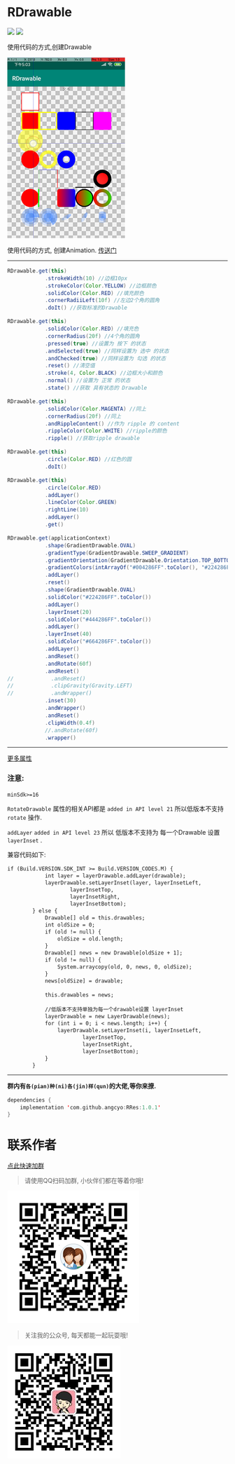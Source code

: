 # RDrawable

[![](https://img.shields.io/badge/androidx-yes-80B44D)](https://developer.android.google.cn/jetpack/androidx) [![](https://img.shields.io/badge/kotlin-yes-F48729)](https://www.kotlincn.net/docs/reference/android-overview.html)

使用代码的方式,创建Drawable

![](https://raw.githubusercontent.com/angcyo/RDrawable/master/art/png3.png)


使用代码的方式, 创建Animation. [传送门](https://github.com/angcyo/RDrawable/blob/master/README_ANIM.md)

---

```java
RDrawable.get(this)
            .strokeWidth(10) //边框10px
            .strokeColor(Color.YELLOW) //边框颜色
            .solidColor(Color.RED) //填充颜色
            .cornerRadiiLeft(10f) //左边2个角的圆角
            .doIt() //获取标准的Drawable
```

```java
RDrawable.get(this)
            .solidColor(Color.RED) //填充色
            .cornerRadius(20f) //4个角的圆角
            .pressed(true) //设置为 按下 的状态
            .andSelected(true) //同样设置为 选中 的状态
            .andChecked(true) //同样设置为 勾选 的状态
            .reset() //清空值
            .stroke(4, Color.BLACK) //边框大小和颜色
            .normal() //设置为 正常 的状态
            .state() //获取 具有状态的 Drawable
```

```java
RDrawable.get(this)
            .solidColor(Color.MAGENTA) //同上 
            .cornerRadius(20f) //同上
            .andRippleContent() //作为 ripple 的 content
            .rippleColor(Color.WHITE) //ripple的颜色
            .ripple() //获取ripple drawable
```

```java
RDrawable.get(this)
            .circle(Color.RED) //红色的圆
            .doIt()
```

```java
RDrawable.get(this)
            .circle(Color.RED)
            .addLayer()
            .lineColor(Color.GREEN)
            .rightLine(10)
            .addLayer()
            .get()
```

```java
RDrawable.get(applicationContext)
            .shape(GradientDrawable.OVAL)
            .gradientType(GradientDrawable.SWEEP_GRADIENT)
            .gradientOrientation(GradientDrawable.Orientation.TOP_BOTTOM)
            .gradientColors(intArrayOf("#004286FF".toColor(), "#224286FF".toColor(), "#884286FF".toColor()))
            .addLayer()
            .reset()
            .shape(GradientDrawable.OVAL)
            .solidColor("#224286FF".toColor())
            .addLayer()
            .layerInset(20)
            .solidColor("#444286FF".toColor())
            .addLayer()
            .layerInset(40)
            .solidColor("#664286FF".toColor())
            .addLayer()
            .andReset()
            .andRotate(60f)
            .andReset()
//            .andReset()
//            .clipGravity(Gravity.LEFT)
//            .andWrapper()
            .inset(30)
            .andWrapper()
            .andReset()
            .clipWidth(0.4f)
            //.andRotate(60f)
            .wrapper()
```

---

[更多属性](https://github.com/angcyo/RDrawable/blob/master/app/src/main/java/com/angcyo/drawable/RDrawable.java)


### 注意:

`minSdk>=16`

`RotateDrawable` 属性的相关API都是 `added in API level 21` 所以低版本不支持 `rotate` 操作.

`addLayer` `added in API level 23` 所以 低版本不支持为 每一个Drawable 设置 `layerInset` .

兼容代码如下:
```
if (Build.VERSION.SDK_INT >= Build.VERSION_CODES.M) {
            int layer = layerDrawable.addLayer(drawable);
            layerDrawable.setLayerInset(layer, layerInsetLeft,
                    layerInsetTop,
                    layerInsetRight,
                    layerInsetBottom);
        } else {
            Drawable[] old = this.drawables;
            int oldSize = 0;
            if (old != null) {
                oldSize = old.length;
            }
            Drawable[] news = new Drawable[oldSize + 1];
            if (old != null) {
                System.arraycopy(old, 0, news, 0, oldSize);
            }
            news[oldSize] = drawable;

            this.drawables = news;

            //低版本不支持单独为每一个drawable设置 layerInset
            layerDrawable = new LayerDrawable(news);
            for (int i = 0; i < news.length; i++) {
                layerDrawable.setLayerInset(i, layerInsetLeft,
                        layerInsetTop,
                        layerInsetRight,
                        layerInsetBottom);
            }
        }
```

---
**群内有`各(pian)种(ni)各(jin)样(qun)`的大佬,等你来撩.**

```kotlin
dependencies {
    implementation 'com.github.angcyo:RRes:1.0.1'
}
```

# 联系作者
[点此快速加群](https://shang.qq.com/wpa/qunwpa?idkey=cbcf9a42faf2fe730b51004d33ac70863617e6999fce7daf43231f3cf2997460)

> 请使用QQ扫码加群, 小伙伴们都在等着你哦!

![](https://raw.githubusercontent.com/angcyo/res/master/image/qq/qq_group_code.png)

> 关注我的公众号, 每天都能一起玩耍哦!

![](https://raw.githubusercontent.com/angcyo/res/master/image/weixin/%E8%AE%A2%E9%98%85%E5%8F%B7_%E4%BA%8C%E7%BB%B4%E7%A0%81/qrcode_for_gh_59fa6d9a51d8_258_8cm.jpg)

 
  
